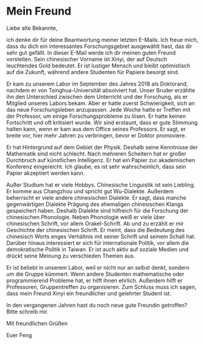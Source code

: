 # Mein Freund
Liebe alte Bekannte,

ich denke dir für deine Beantwortung meiner letzten E-Mails. Ich freue mich, dass
du dich ein interessantes Forschungsgebiet ausgewählt hast, das dir sehr gut gefällt.
In dieser E-Mail werde ich dir meinen guten Freund vorstellen.
Sein chinesischer Vorname ist Xinyi, der auf Deutsch leuchtendes Gold bedeutet.
Er ist lustiger Mensch und bleibt optimistisch auf die Zukunft, während andere Studenten
für Papiere besorgt sind.

Er kam zu unserem Labor im September des Jahres 2018 als Doktorand,
nachdem er von Tsinghua-Universität absolviert hat. Unser Bruder
erzählte ihn den Unterschied zwischen dem Unterricht und der Forschung, als er Mitglied unseres
Labors bekam. Aber er hatte zuerst Schwierigkeit, sich an das neue Forschungsleben anzupassen.
Jede Woche hatte er Treffen mit der Professor, um einige Forschungsprobleme zu lösen. Er hatte
keinen Fortschritt und oft kritisiert wurde. Wir sind erstaunt, dass er gute Stimmung halten kann, wenn er kam aus dem Office seines Professors. Er sagt, er breite vor, hier mehr Jahren zu verbringen, bevor er Doktor promoviere.

Er hat Hintergrund auf dem Gebiet der Physik. Deshalb seine Kenntnisse der Mathematik sind nicht
schlecht. Nach mehreren Scheitern hat er großer Durchbruch auf künstlichen Intelligenz.
Er hat ein Papier zur akademischen Konferenz eingereicht. Ich glaube, es ist sehr wahrscheinlich,
dass sein Papier akzeptiert werden kann.

Außer Studium hat er viele Hobbys. Chinesische Linguistik ist sein Liebling. Er komme aus Changzhou und spricht gut Wu-Dialekte. Außerdem beherrscht er
viele andere chinesischen Dialekte. Er sagt, dass manche gegenwärtigen Dialekte Prägung des ehemaligen chinesischen Klangs gespeichert haben. Deshalb Dialekte sind hilfreich für die Forschung der chinesischen Phonologie. Neben Phonologie weiß er viele über chinesischen Schrift,
vor allem Orakel-Schrift. Ab und zu erzählt er mir
Geschichte der chinesischen Schrift. Er meint, dass die Bedeutung des chinesisch Worts
enges Verhältnis mit seiner Schrift und seinem Schall hat.
Darüber hinaus interessiert er sich für internationale
Politik, vor allem die demokratische Politik in Taiwan. Er ist auch aktiv auf soziale Medien
und drückt seine Meinung zu verschieden Themen aus.

Er ist beliebt in unserem Labor, weil er nicht nur an selbst denkt, sondern um die Gruppe kümmert.
Wenn andere Studenten mathematische oder programmierend Probleme hat, er hilft ihnen ehrlich.
Außerdem hilft er Professoren, Gruppentreffen zu organisieren. Zum Schluss muss ich sagen, dass mein Freund Xinyi ein freundlicher und gelehrter Student ist.

In den vergangenen Jahren hast du noch neue gute Freundin getroffen? Bitte schreib mir.

Mit freundlichen Grüßen

Euer Feng
